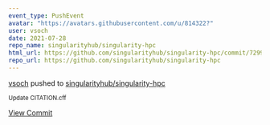 ```yaml
---
event_type: PushEvent
avatar: "https://avatars.githubusercontent.com/u/814322?"
user: vsoch
date: 2021-07-28
repo_name: singularityhub/singularity-hpc
html_url: https://github.com/singularityhub/singularity-hpc/commit/72997801f0656337a6922d96ce3816392e5a5439
repo_url: https://github.com/singularityhub/singularity-hpc
---
```


<a href='https://github.com/vsoch' target='_blank'>vsoch</a> pushed to <a href='https://github.com/singularityhub/singularity-hpc' target='_blank'>singularityhub/singularity-hpc</a>

<small>Update CITATION.cff</small>

<a href='https://github.com/singularityhub/singularity-hpc/commit/72997801f0656337a6922d96ce3816392e5a5439' target='_blank'>View Commit</a>